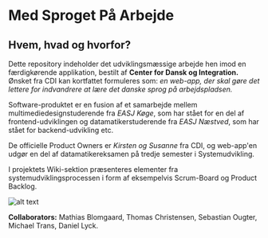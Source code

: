 # Med Sproget På Arbejde

## Hvem, hvad og hvorfor?
Dette repository indeholder det udviklingsmæssige arbejde hen imod en færdigkørende applikation, bestilt af **Center for Dansk og Integration.** Ønsket fra CDI kan kortfattet formuleres som: *en web-app, der skal gøre det lettere for indvandrere at lære det danske sprog på arbejdspladsen.*

Software-produktet er en fusion af et samarbejde mellem multimediedesignstuderende fra *EASJ Køge*, som har stået for en del af frontend-udviklingen og datamatikerstuderende fra *EASJ Næstved*, som har stået for backend-udvikling etc.

De officielle Product Owners er *Kirsten og Susanne* fra CDI, og web-app'en udgør en del af datamatikereksamen på tredje semester i Systemudvikling.

I projektets Wiki-sektion præsenteres elementer fra systemudviklingsprocessen i form af eksempelvis Scrum-Board og Product Backlog.

![alt text](https://i.imgur.com/ELuikko.png)

**Collaborators:**
Mathias Blomgaard, Thomas Christensen, Sebastian Ougter, Michael Trans, Daniel Lyck.